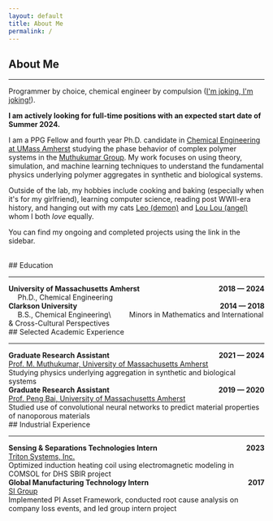 ```yaml
---
layout: default
title: About Me
permalink: /
---
```


## About Me

---

Programmer by choice, chemical engineer by compulsion ([I'm joking, I'm joking!](https://www.youtube.com/watch?v=Jt1GRckaQ_s)).

**I am actively looking for full-time positions with an expected start date of Summer 2024.**

I am a PPG Fellow and fourth year Ph.D. candidate in [Chemical Engineering at UMass Amherst](https://www.umass.edu/engineering/academics/departments/chemical-engineering) studying the phase behavior of complex polymer systems in the [Muthukumar Group](http://theory.pse.umass.edu/). My work focuses on using theory, simulation, and machine learning techniques to understand the fundamental physics underlying polymer aggregates in synthetic and biological systems.

Outside of the lab, my hobbies include cooking and baking (especially when it's for my girlfriend), learning computer science, reading post WWII-era history, and hanging out with my cats [Leo (demon)](/assets/imgs/leo.png) and [Lou Lou (angel)](/assets/imgs/loulou.png) whom I both *love* equally.

You can find my ongoing and completed projects using the link in the sidebar.


<br>
## Education

---

<div style='text-align:left;'>
    <b>University of Massachusetts Amherst</b>
    <span style='float:right;'>
        <b>2018 &mdash; 2024</b>
    </span>
</div>
&emsp; Ph.D., Chemical Engineering

<div style='text-align:left;'>
    <b>Clarkson University</b>
    <span style='float:right;'>
        <b>2014 &mdash; 2018</b>
    </span>
</div>
&emsp; B.S., Chemical Engineering\
&emsp;&emsp; Minors in Mathematics and International & Cross-Cultural Perspectives


<br>
## Selected Academic Experience

---

<div style='text-align:left;'>
    <b>Graduate Research Assistant</b>
    <span style='float:right;'>
        <b>2021 &mdash; 2024</b>
    </span>
</div>
<u>Prof. M. Muthukumar, University of Massachusetts Amherst</u><br>
Studying physics underlying aggregation in synthetic and biological systems

<div style='text-align:left;'>
    <b>Graduate Research Assistant</b>
    <span style='float:right;'>
        <b>2019 &mdash; 2020</b>
    </span>
</div>
<u>Prof. Peng Bai, University of Massachusetts Amherst</u><br>
Studied use of convolutional neural networks to predict material properties of nanoporous materials


<br>
## Industrial Experience

---

<div style='text-align:left;'>
    <b>Sensing & Separations Technologies Intern</b>
    <span style='float:right;'>
        <b>2023</b>
    </span>
</div>
<u>Triton Systems, Inc.</u><br>
Optimized induction heating coil using electromagnetic modeling in COMSOL for DHS SBIR project

<div style='text-align:left;'>
    <b>Global Manufacturing Technology Intern</b>
    <span style='float:right;'>
        <b>2017</b>
    </span>
</div>
<u>SI Group</u><br>
Implemented PI Asset Framework, conducted root cause analysis on company loss events, and led group intern project
